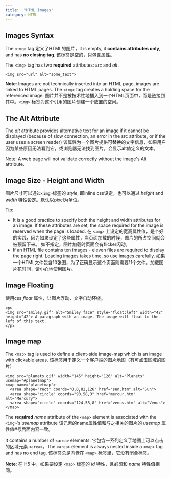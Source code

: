 ```yaml
---
title:  "HTML Images"
category: HTML
---
```

## Images Syntax

The `<img>` tag 定义了HTML的图片，it is empty, it **contains attributes only**, and has **no closing tag**.
该标签是空的，只包含属性。

The `<img>` tag has two **required** attributes: _src_ and _alt_.

    <img src="url" alt="some_text">  

**Note**: Images are not technically inserted into an HTML page, images are linked to HTML pages. The `<img>` tag creates a holding space for the referenced image. 图片并不是被技术性地插入到一个HTML页面中，而是链接到其中。`<img>` 标签为这个引用的图片创建一个放置的空间。

<!--more-->

## The Alt Attribute

The _alt_ attribute provides alternative text for an image if it cannot be displayed (because of slow connection, an error in the src attribute, or if the user uses a screen reader)
该属性为一个图片提供可替换的文字信息，如果用户因为某些原因无法看到它，或浏览器无法找到图片，会显示alt值定义的文本。

Note: A web page will not validate correctly without the image's Alt attribute.

## Image Size - Height and Width

图片尺寸可以通过`<img>`标签的 _style_, 即inline css设定，也可以通过 _height_ and _width_ 特性设定。默认以pixel为单位。

Tip:

+ It is a good practice to specify both the height and width attributes for an image. If these attributes are set, the space required for the image is reserved when the page is loaded.
在 `<img>` 上设定的宽高属性值，是个好的实践，因为如果设定了这些属性，当页面加载的时候，图片的所占空间就会被预留下来。
如不指定，图片加载时页面会有flicker闪动。
+ If an HTML file contains ten images - eleven files are required to display the page right. Loading images takes time, so use images carefully.
如果一个HTML文件包含10张图，为了正确显示这个页面则需要11个文件。加载图片花时间，请小心地使用图片。

## Image Floating

使用css _float_ 属性，让图片浮动，文字自动环绕。

    <p>
    <img src="smiley.gif" alt="Smiley face" style="float:left" width="42" height="42"> A paragraph with an image. The image will float to the left of this text.
    </p>

## Image map

The `<map>` tag is used to define a client-side image-map which is an image with clickable areas.
该标签用于定义一个客户端的图片地图（有可点击区域的图片）

    <img src="planets.gif" width="145" height="126" alt="Planets" usemap="#planetmap">
    <map name="planetmap">
      <area shape="rect" coords="0,0,82,126" href="sun.htm" alt="Sun">
      <area shape="circle" coords="90,58,3" href="mercur.htm" alt="Mercury">
      <area shape="circle" coords="124,58,8" href="venus.htm" alt="Venus">
    </map>

The **required** _name_ attribute of the `<map>` element is associated with the `<img>`'s _usemap_ attribute
该元素的name属性值和与之相关的图片的 _usemap_ 属性值#号后面内容一致。

It contains a number of `<area>` elements. 它包含一系列定义了地图上可以点击的区域元素 `<area>`。The `<area>` element is always nested inside a `<map>` tag and has no end tag.
该标签总是内嵌在 `<map>` 标签里，它没有闭合标签。

**Note**: 在 H5 中，如果要设定 `<map>` 标签的 _id_ 特性，且必须和 _name_ 特性值相同。
